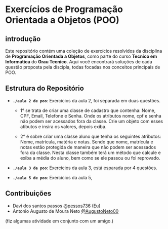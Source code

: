 # Exercícios de Programação Orientada a Objetos (POO)

## introdução
<p align=left display=inline>
 
Este repositório contém uma coleção de exercícios resolvidos da disciplina de <b>Programação Orientada a Objetos</b>, como parte do curso <b>Tecnico em Informatica</b> do <b>Grau Tecnico</b>. Aqui você encontrará soluções de cada questão proposta pela discipla, todas focadas nos conceitos principais de POO.

</p>

## Estrutura do Repositório

- <b>`./aula 2 de poo`</b>: Exercícios da aula 2, foi separada em duas questões. 
  * 1° se trata de criar uma classe de cadastro que contenha: Nome, CPF, Email, Telefone e Senha. Onde os atributos nome, cpf e senha não podem ser acessados fora da classe. Crie um objeto com esses atibutos e insira os valores, depois exiba.
    
  * 2° é sobre criar uma classe aluno que tenha os seguintes atributos: Nome, matrícula, matéria e notas. Sendo que nome, matrícula e notas estão protegida de maneira que não podem ser acessados fora da classe. Nesta classe também terá um método que calcule e exiba a média do aluno, bem como se ele passou ou foi reprovado.
    
- <b>`./aula 3 de poo`</b>: Exercícios da aula 3, está esparada por 4 questões.
  
- <b>`./aula 5 de poo`</b>: Exercícios da aula 5,

## Contribuições
 - Davi dos santos passos <a href="https://github.com/pesso0a736">@pessos736</a> (Eu)
 - Antonio Augusto de Moura Neto <a href="https://github.com/AugustoNeto00">@AugustoNeto00</a><br>
 
(fiz algumas atividade em conjunto com um amigo.)
